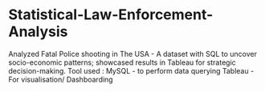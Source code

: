 # Statistical-Law-Enforcement-Analysis
Analyzed Fatal Police shooting in The USA - A dataset with SQL to uncover socio-economic patterns; showcased results in Tableau for strategic decision-making.
Tool used :
MySQL - to perform data querying 
Tableau - For visualisation/ Dashboarding
